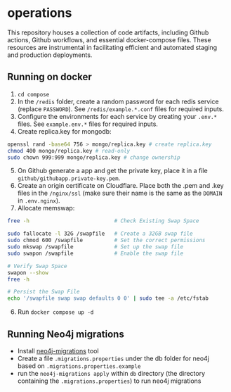 # operations
This repository houses a collection of code artifacts, including Github actions, Github workflows, and essential docker-compose files. These resources are instrumental in facilitating efficient and automated staging and production deployments.

## Running on docker

1. `cd compose`
2. In the `/redis` folder, create a random password for each redis service (replace `PASSWORD`). See `/redis/example.*.conf` files for required inputs.
3. Configure the environments for each service by creating your `.env.*` files. See `example.env.*` files for required inputs.
4. Create replica.key for mongodb:
```sh
openssl rand -base64 756 > mongo/replica.key # create replica.key
chmod 400 mongo/replica.key # read-only
sudo chown 999:999 mongo/replica.key # change ownership
```
5. On Github generate a app and get the private key, place it in a file `github/githubapp.private-key.pem`.
6. Create an origin certificate on Cloudflare. Place both the .pem and .key files in the `/nginx/ssl` (make sure their name is the same as the `DOMAIN` in `.env.nginx`).
7. Allocate memswap:
```bash
free -h                           # Check Existing Swap Space

sudo fallocate -l 32G /swapfile   # Create a 32GB swap file
sudo chmod 600 /swapfile          # Set the correct permissions
sudo mkswap /swapfile             # Set up the swap file
sudo swapon /swapfile             # Enable the swap file

# Verify Swap Space
swapon --show
free -h

# Persist the Swap File
echo '/swapfile swap swap defaults 0 0' | sudo tee -a /etc/fstab
```
6. Run `docker compose up -d`


<!-- ## Localhost

- Create a `.env` file with `HOST_NAME=docker.localhost`. See [.env.example](/.env.example).
- Generate a basic auth for a user using: `echo $(htpasswd -nB user)`
- Create a `userFile` file and paste the basic auth you generated. See [userFile.example](/userFile.example).
- Install [mkcert](https://github.com/FiloSottile/mkcert).
- If its the first mkcert install, run `mkcert -install`.
- Create the `/certs` folder using `mkdir certs`.
- Generate your origin certificates: `mkcert -cert-file certs/origin-cert.pem -key-file certs/origin-key.pem "docker.localhost" "*.docker.localhost"`
- Start docker: `docker compose up -d`
- Head over to [traefik.docker.localhost](https://traefik.docker.localhost)
- Enter the user and password from the basic auth.
- You should see your traefik dashboard. -->

<!-- ## Server w/ Cloudflare Origin Certificates

- Login to your server
- [Install Docker Engine with Ubuntu](https://docs.docker.com/engine/install/ubuntu/)
- Clone the repository. `git clone https://github.com/TogetherCrew/operations`
- Go into the folder: `cd operations`
- Create a `.env` file with `HOST_NAME=yourdomain.com`. See [.env.example](/.env.example).
- Generate a basic auth for a user using: `echo $(htpasswd -nB user)`. See [userFile.example](/userFile.example).
- Create a `userFile` file and paste the basic auth you generated. You can add multiple.
- Go to Cloudflare -> Your Domain -> SSL/TLS -> Origin Server, and Create Certificates.
- Create the `/certs` folder using `mkdir certs`.
- Create a file named `origin-cert.pem` and paste the Origin Certificate from Cloudflare.
- Create a file named `origin-key.pem` and paste the Origin Key from Cloudflare.
- Configure your DNS. For example:
|Type|Name|Content|Proxy status|TTL|
|-|-|-|-|-|
|A|yourdomain.com|123.456.789|True|Auto|
|CNAME|traefik|@|True|Auto|
- Start docker: `docker compose up -d`
- Head over to traefik.*yourdomain.com*
- Enter the user and password from the basic auth.
- You should see your traefik dashboard. -->

## Running Neo4j migrations

- Install [neo4j-migrations](https://michael-simons.github.io/neo4j-migrations/2.2.2/#cli) tool
- Create a file `.migrations.properties` under the db folder for neo4j based on `.migrations.properties.example`
- run the `neo4j-migrations apply` within `db` directory (the directory containing the `.migrations.properties`) to run neo4j migrations
